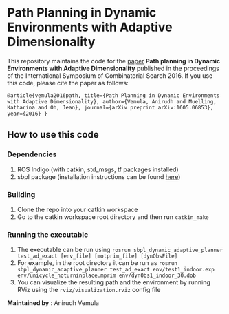 # Path Planning in Dynamic Environments with Adaptive Dimensionality

This repository maintains the code for the [paper](http://arxiv.org/pdf/1605.06853v1.pdf) **Path planning in Dynamic Environments with Adaptive Dimensionality** published in the proceedings of the International Symposium of Combinatorial Search 2016. If you use this code, please cite the paper as follows:

`@article{vemula2016path,
  title={Path Planning in Dynamic Environments with Adaptive Dimensionality},
  author={Vemula, Anirudh and Muelling, Katharina and Oh, Jean},
  journal={arXiv preprint arXiv:1605.06853},
  year={2016}
}`


## How to use this code

### Dependencies
1. ROS Indigo (with catkin, std_msgs, tf packages installed)
2. sbpl package (installation instructions can be found [here](https://github.com/sbpl/sbpl))

### Building
1. Clone the repo into your catkin workspace
2. Go to the catkin workspace root directory and then run `catkin_make`

### Running the executable
1. The executable can be run using `rosrun sbpl_dynamic_adaptive_planner test_ad_exact [env_file] [motprim_file] [dynObsFile]`
2. For example, in the root directory it can be run as `rosrun sbpl_dynamic_adaptive_planner test_ad_exact env/test1_indoor.exp env/unicycle_noturninplace.mprim env/dynObs1_indoor_30.dob`
3. You can visualize the resulting path and the environment by running RViz using the `rviz/visualization.rviz` config file


**Maintained by** : Anirudh Vemula

